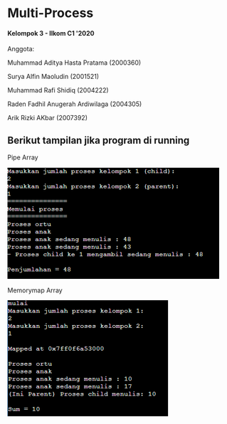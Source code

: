 # Multi-Process

#### Kelompok 3 - Ilkom C1 '2020
Anggota: <br>
<p>Muhammad Aditya Hasta Pratama (2000360)
<p>Surya Alfin Maoludin (2001521)
<p>Muhammad Rafi Shidiq (2004222)
<p>Raden Fadhil Anugerah Ardiwilaga (2004305)
<p>Arik Rizki AKbar (2007392)

## Berikut tampilan jika program di running

<p>Pipe Array</p>
<img src = "https://github.com/Alfinnnnn/Multi-Process/blob/main/ss/pipe_array.png">

<p>Memorymap Array</p>
<img src = "https://github.com/Alfinnnnn/Multi-Process/blob/main/ss/memorymap_Array.png">

